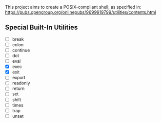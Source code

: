 This project aims to create a POSIX-compliant shell, as specified in:
https://pubs.opengroup.org/onlinepubs/9699919799/utilities/contents.html

## Special Built-In Utilities

- [ ] break
- [ ] colon
- [ ] continue
- [ ] dot
- [ ] eval
- [x] exec
- [x] exit
- [ ] export
- [ ] readonly
- [ ] return
- [ ] set
- [ ] shift
- [ ] times
- [ ] trap
- [ ] unset
